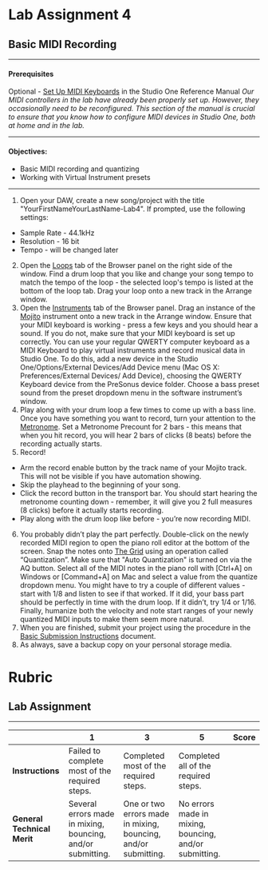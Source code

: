 # Lab Assignment 4
## Basic MIDI Recording

---

#### Prerequisites

Optional - [Set Up MIDI Keyboards](../DAW-instructions/setup-midi-keyboards.md) in the Studio One Reference Manual
*Our MIDI controllers in the lab have already been properly set up. However, they occasionally need to be reconfigured.
This section of the manual is crucial to ensure that you know how to configure MIDI devices in Studio One, both at home and in the lab.*

---

#### Objectives:
  * Basic MIDI recording and quantizing
  * Working with Virtual Instrument presets

---

1. Open your DAW, create a new song/project with the title "YourFirstNameYourLastName-Lab4". If prompted, use the following settings:
  * Sample Rate - 44.1kHz
  * Resolution - 16 bit
  * Tempo - will be changed later
2. Open the [Loops](../DAW-instructions/loops-tab.md) tab of the Browser panel on the right side of the window. Find a drum loop that you like and change your song tempo to match the tempo of the loop - the selected loop's tempo is listed at the bottom of the loop tab. Drag your loop onto a new track in the Arrange window.
3. Open the [Instruments](../DAW-instructions/browsing-for-instruments.md) tab of the Browser panel. Drag an instance of the [Mojito](../DAW-instructions/mojito.md) instrument onto a new track in the Arrange window. Ensure that your MIDI keyboard is working - press a few keys and you should hear a sound. If you do not, make sure that your MIDI keyboard is set up correctly. You can use your regular QWERTY computer keyboard as a MIDI Keyboard to play virtual instruments and record musical data in Studio One. To do this, add a new device in the Studio One/Options/External Devices/Add Device menu (Mac OS X: Preferences/External Devices/ Add Device), choosing the QWERTY Keyboard device from the PreSonus device folder. Choose a bass preset sound from the preset dropdown menu in the software instrument’s window.
4. Play along with your drum loop a few times to come up with a bass line. Once you have something you want to record, turn your attention to the [Metronome](../DAW-instructions/metronome-control.md). Set a Metronome Precount for 2 bars - this means that when you hit record, you will hear 2 bars of clicks (8 beats) before the recording actually starts.
5. Record!
  * Arm the record enable button by the track name of your Mojito track. This will not be visible if you have automation showing.
  * Skip the playhead to the beginning of your song.
  * Click the record button in the transport bar. You should start hearing the metronome counting down - remember, it will give you 2 full measures (8 clicks) before it actually starts recording.
  * Play along with the drum loop like before - you’re now recording MIDI.
6. You probably didn’t play the part perfectly. Double-click on the newly recorded MIDI region to open the piano roll editor at the bottom of the screen. Snap the notes onto [The Grid](../DAW-instructions/the-grid.md) using an operation called “Quantization”. Make sure that "Auto Quantization" is turned on via the AQ button. Select all of the MIDI notes in the piano roll with [Ctrl+A] on Windows or [Command+A] on Mac and select a value from the quantize dropdown menu. You might have to try a couple of different values - start with 1/8 and listen to see if that worked. If it did, your bass part should be perfectly in time  with the drum loop. If it didn’t, try 1/4 or 1/16. Finally, humanize both the velocity and note start ranges of your newly quantized MIDI inputs to make them seem more natural.
7. When you are finished, submit your project using the procedure in the [Basic Submission Instructions](../DAW-instructions/basic-submission-instructions.md#submitting-a-project) document.
8. As always, save a backup copy on your personal storage media.

# Rubric
## Lab Assignment
---

| | **1** | **3** | **5** | **Score**
| --- | --- | --- | --- | ---
| **Instructions** | Failed to complete most of the required steps. | Completed most of the required steps. | Completed all of the required steps. | |
| **General Technical Merit** | Several errors made in mixing, bouncing, and/or submitting. | One or two errors made in mixing, bouncing, and/or submitting. | No errors made in mixing, bouncing, and/or submitting. | | |
